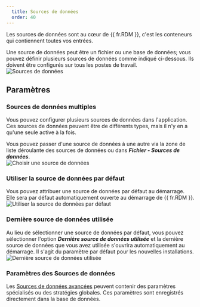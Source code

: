 ```yaml
---
  title: Sources de données
  order: 40
---
```

Les sources de données sont au cœur de {{ fr.RDM }}, c'est les conteneurs qui contiennent toutes vos entrées.  

Une source de données peut être un fichier ou une base de données; vous pouvez définir plusieurs sources de données comme indiqué ci-dessous. Ils doivent être configurés sur tous les postes de travail.  
![Sources de données](https://webdevolutions.azureedge.net/docs/fr/rdm/mac/clip0176.png) 

## Paramètres 

### Sources de données multiples 

Vous pouvez configurer plusieurs sources de données dans l'application. Ces sources de données peuvent être de différents types, mais il n'y en a qu'une seule active à la fois.  

Vous pouvez passer d'une source de données à une autre via la zone de liste déroulante des sources de données ou dans ***Fichier - Sources de données***.  
![Choisir une source de données](https://webdevolutions.azureedge.net/docs/fr/rdm/mac/clip0312.png) 

### Utiliser la source de données par défaut 

Vous pouvez attribuer une source de données par défaut au démarrage. Elle sera par défaut automatiquement ouverte au démarrage de {{ fr.RDM }}.  
![Utiliser la source de données par défaut](https://webdevolutions.azureedge.net/docs/fr/rdm/mac/clip0177.png) 

### Dernière source de données utilisée 

Au lieu de sélectionner une source de données par défaut, vous pouvez sélectionner l'option ***Dernière source de données utilisée*** et la dernière source de données que vous avez utilisée s'ouvrira automatiquement au démarrage. Il s'agit du paramètre par défaut pour les nouvelles installations.  
![Dernière source de données utilisée](https://webdevolutions.azureedge.net/docs/fr/rdm/mac/clip0179.png) 

### Paramètres des Sources de données 

Les [Sources de données avancées](/fr/rdm/mac/data-sources/data-sources-types/advanced-data-sources/) peuvent contenir des paramètres spécialisés ou des stratégies globales. Ces paramètres sont enregistrés directement dans la base de données. 
